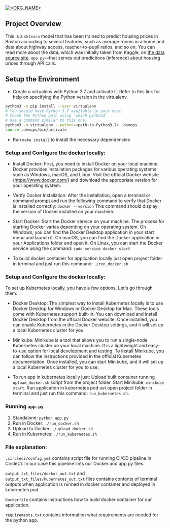 [![<ORG_NAME>](https://circleci.com/gh/marciulionisudacity/udacity-ml-microservice-kubernetes.svg?style=svg)](<LINK>)


## Project Overview

This is a `sklearn` model that has been trained to predict housing prices in Boston according to several features, such as average rooms in a home and data about highway access, teacher-to-pupil ratios, and so on. You can read more about the data, which was initially taken from Kaggle, on [the data source site](https://www.kaggle.com/c/boston-housing). `app.py`—that serves out predictions (inference) about housing prices through API calls.

## Setup the Environment

* Create a virtualenv with Python 3.7 and activate it. Refer to this link for help on specifying the Python version in the virtualenv. 
```bash
python3 -m pip install --user virtualenv
# You should have Python 3.7 available in your host. 
# Check the Python path using `which python3`
# Use a command similar to this one:
python3 -m virtualenv --python=<path-to-Python3.7> .devops
source .devops/bin/activate
```
* Run `make install` to install the necessary dependencies

### Setup and Configure the docker locally: 

* Install Docker: First, you need to install Docker on your local machine. Docker provides installation packages for various operating systems such as Windows, macOS, and Linux. Visit the official Docker website (https://www.docker.com/) and download the appropriate version for your operating system.

* Verify Docker Installation: After the installation, open a terminal or command prompt and run the following command to verify that Docker is installed correctly:
`docker --version`
This command should display the version of Docker installed on your machine.

* Start Docker: Start the Docker service on your machine. The process for starting Docker varies depending on your operating system. On Windows, you can find the Docker Desktop application in your start menu and launch it. On macOS, you can find the Docker application in your Applications folder and open it. On Linux, you can start the Docker service using the command:
`sudo service docker start`

* To build docker container for application locally just open project folder in terminal and just run this command:  `./run_docker.sh`

### Setup and Configure the docker locally: 
To set up Kubernetes locally, you have a few options. Let's go through them:

* Docker Desktop: The simplest way to install Kubernetes locally is to use Docker Desktop for Windows or Docker Desktop for Mac. These tools come with Kubernetes support built-in. You can download and install Docker Desktop from the official Docker website. Once installed, you can enable Kubernetes in the Docker Desktop settings, and it will set up a local Kubernetes cluster for you.

* Minikube: Minikube is a tool that allows you to run a single-node Kubernetes cluster on your local machine. It is a lightweight and easy-to-use option for local development and testing. To install Minikube, you can follow the instructions provided in the official Kubernetes documentation. Once installed, you can start Minikube, and it will set up a local Kubernetes cluster for you to use.

* To run app in kubernetes locally just: 
Upload built container running `upload_docker.sh` script from the project folder.
Start Minikube: `minikube start`.
Run application in kubernetes pod ust open project folder in terminal and just run this command:  `run_kubernetes.sh`.




### Running `app.py`

1. Standalone:  `python app.py`
2. Run in Docker:  `./run_docker.sh`
3. Upload to Docker: `./upload_docker.sh`
3. Run in Kubernetes:  `./run_kubernetes.sh`

### File explanation: 
`.circleci/config.yml` contains script file for running CI/CD pipeline in CircleCI. In our case this pipeline lints our Docker and app.py files. 

`output_txt_files/docker_out.txt` and `output_txt_files/kubernetes_out.txt` files contains contents of terminal outputs when application is runned in docker container and deployed in kubernetes pod. 

`Dockerfile` contains instructions how to build docker container for our application. 

`requirements.txt` contains information what requirements are needed for the python app. 
